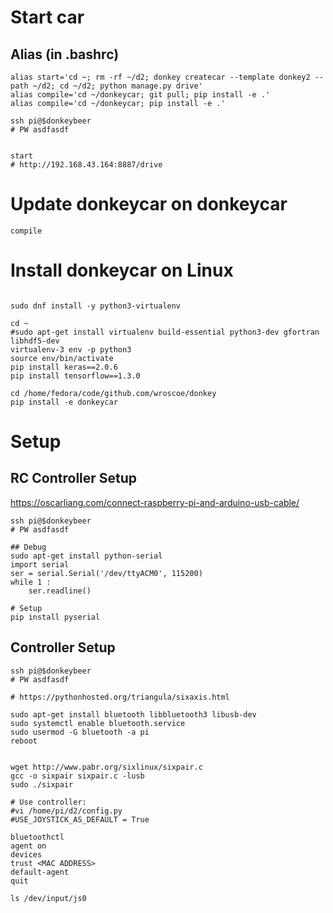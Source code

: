 # Start car


## Alias (in .bashrc)
````
alias start='cd ~; rm -rf ~/d2; donkey createcar --template donkey2 --path ~/d2; cd ~/d2; python manage.py drive'
alias compile='cd ~/donkeycar; git pull; pip install -e .'
alias compile='cd ~/donkeycar; pip install -e .'
````

````
ssh pi@$donkeybeer
# PW asdfasdf


start
# http://192.168.43.164:8887/drive
````

# Update donkeycar on donkeycar

````
compile
````

# Install donkeycar on Linux

```

sudo dnf install -y python3-virtualenv

cd ~
#sudo apt-get install virtualenv build-essential python3-dev gfortran libhdf5-dev
virtualenv-3 env -p python3
source env/bin/activate
pip install keras==2.0.6
pip install tensorflow==1.3.0

cd /home/fedora/code/github.com/wroscoe/donkey
pip install -e donkeycar
````

# Setup


## RC Controller Setup

https://oscarliang.com/connect-raspberry-pi-and-arduino-usb-cable/
````
ssh pi@$donkeybeer
# PW asdfasdf

## Debug
sudo apt-get install python-serial
import serial
ser = serial.Serial('/dev/ttyACM0', 115200)
while 1 :
    ser.readline()

# Setup
pip install pyserial
````

## Controller Setup


````
ssh pi@$donkeybeer
# PW asdfasdf

# https://pythonhosted.org/triangula/sixaxis.html

sudo apt-get install bluetooth libbluetooth3 libusb-dev
sudo systemctl enable bluetooth.service
sudo usermod -G bluetooth -a pi
reboot


wget http://www.pabr.org/sixlinux/sixpair.c
gcc -o sixpair sixpair.c -lusb
sudo ./sixpair

# Use controller:
#vi /home/pi/d2/config.py 
#USE_JOYSTICK_AS_DEFAULT = True

bluetoothctl
agent on
devices
trust <MAC ADDRESS>
default-agent
quit

ls /dev/input/js0
````

